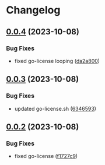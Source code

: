 # Changelog

## [0.0.4](https://github.com/alexandremahdhaoui/git-hooks/compare/v0.0.3...v0.0.4) (2023-10-08)


### Bug Fixes

* fixed go-license looping ([da2a800](https://github.com/alexandremahdhaoui/git-hooks/commit/da2a800ab77445ba1d45804b8e937f4090f70275))

## [0.0.3](https://github.com/alexandremahdhaoui/git-hooks/compare/v0.0.2...v0.0.3) (2023-10-08)


### Bug Fixes

* updated go-license.sh ([6346593](https://github.com/alexandremahdhaoui/git-hooks/commit/63465936b002fccd88c8472814f76d71bf83ddaf))

## [0.0.2](https://github.com/alexandremahdhaoui/git-hooks/compare/v0.0.1...v0.0.2) (2023-10-08)


### Bug Fixes

* fixed go-license ([f1727c9](https://github.com/alexandremahdhaoui/git-hooks/commit/f1727c9946606ecb1132bb2a70b39e5f0ecfa59a))

